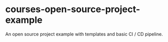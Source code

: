 # courses-open-source-project-example
An open source project example with templates and basic CI / CD pipeline.
